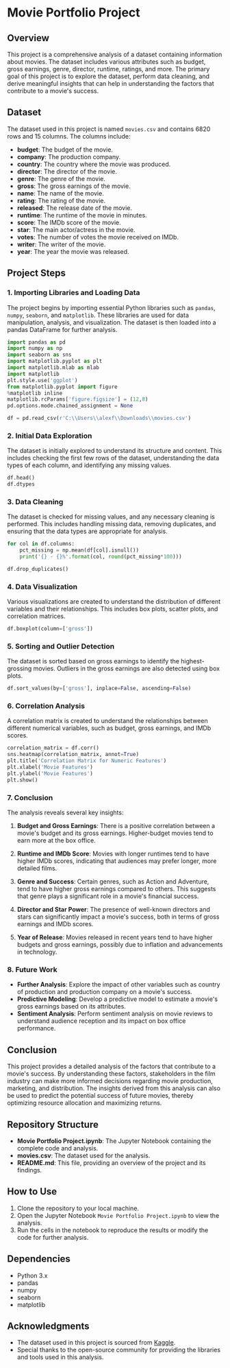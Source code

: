 # Movie Portfolio Project

## Overview

This project is a comprehensive analysis of a dataset containing information about movies. The dataset includes various attributes such as budget, gross earnings, genre, director, runtime, ratings, and more. The primary goal of this project is to explore the dataset, perform data cleaning, and derive meaningful insights that can help in understanding the factors that contribute to a movie's success.

## Dataset

The dataset used in this project is named `movies.csv` and contains 6820 rows and 15 columns. The columns include:

- **budget**: The budget of the movie.
- **company**: The production company.
- **country**: The country where the movie was produced.
- **director**: The director of the movie.
- **genre**: The genre of the movie.
- **gross**: The gross earnings of the movie.
- **name**: The name of the movie.
- **rating**: The rating of the movie.
- **released**: The release date of the movie.
- **runtime**: The runtime of the movie in minutes.
- **score**: The IMDb score of the movie.
- **star**: The main actor/actress in the movie.
- **votes**: The number of votes the movie received on IMDb.
- **writer**: The writer of the movie.
- **year**: The year the movie was released.

## Project Steps

### 1. Importing Libraries and Loading Data

The project begins by importing essential Python libraries such as `pandas`, `numpy`, `seaborn`, and `matplotlib`. These libraries are used for data manipulation, analysis, and visualization. The dataset is then loaded into a pandas DataFrame for further analysis.

```python
import pandas as pd
import numpy as np
import seaborn as sns
import matplotlib.pyplot as plt
import matplotlib.mlab as mlab
import matplotlib
plt.style.use('ggplot')
from matplotlib.pyplot import figure
%matplotlib inline
matplotlib.rcParams['figure.figsize'] = (12,8)
pd.options.mode.chained_assignment = None

df = pd.read_csv(r'C:\\Users\\alexf\\Downloads\\movies.csv')
```

### 2. Initial Data Exploration

The dataset is initially explored to understand its structure and content. This includes checking the first few rows of the dataset, understanding the data types of each column, and identifying any missing values.

```python
df.head()
df.dtypes
```

### 3. Data Cleaning

The dataset is checked for missing values, and any necessary cleaning is performed. This includes handling missing data, removing duplicates, and ensuring that the data types are appropriate for analysis.

```python
for col in df.columns:
    pct_missing = np.mean(df[col].isnull())
    print('{} - {}%'.format(col, round(pct_missing*100)))

df.drop_duplicates()
```

### 4. Data Visualization

Various visualizations are created to understand the distribution of different variables and their relationships. This includes box plots, scatter plots, and correlation matrices.

```python
df.boxplot(column=['gross'])
```

### 5. Sorting and Outlier Detection

The dataset is sorted based on gross earnings to identify the highest-grossing movies. Outliers in the gross earnings are also detected using box plots.

```python
df.sort_values(by=['gross'], inplace=False, ascending=False)
```

### 6. Correlation Analysis

A correlation matrix is created to understand the relationships between different numerical variables, such as budget, gross earnings, and IMDb scores.

```python
correlation_matrix = df.corr()
sns.heatmap(correlation_matrix, annot=True)
plt.title('Correlation Matrix for Numeric Features')
plt.xlabel('Movie Features')
plt.ylabel('Movie Features')
plt.show()
```

### 7. Conclusion

The analysis reveals several key insights:

1. **Budget and Gross Earnings**: There is a positive correlation between a movie's budget and its gross earnings. Higher-budget movies tend to earn more at the box office.

2. **Runtime and IMDb Score**: Movies with longer runtimes tend to have higher IMDb scores, indicating that audiences may prefer longer, more detailed films.

3. **Genre and Success**: Certain genres, such as Action and Adventure, tend to have higher gross earnings compared to others. This suggests that genre plays a significant role in a movie's financial success.

4. **Director and Star Power**: The presence of well-known directors and stars can significantly impact a movie's success, both in terms of gross earnings and IMDb scores.

5. **Year of Release**: Movies released in recent years tend to have higher budgets and gross earnings, possibly due to inflation and advancements in technology.

### 8. Future Work

- **Further Analysis**: Explore the impact of other variables such as country of production and production company on a movie's success.
- **Predictive Modeling**: Develop a predictive model to estimate a movie's gross earnings based on its attributes.
- **Sentiment Analysis**: Perform sentiment analysis on movie reviews to understand audience reception and its impact on box office performance.

## Conclusion

This project provides a detailed analysis of the factors that contribute to a movie's success. By understanding these factors, stakeholders in the film industry can make more informed decisions regarding movie production, marketing, and distribution. The insights derived from this analysis can also be used to predict the potential success of future movies, thereby optimizing resource allocation and maximizing returns.

## Repository Structure

- **Movie Portfolio Project.ipynb**: The Jupyter Notebook containing the complete code and analysis.
- **movies.csv**: The dataset used for the analysis.
- **README.md**: This file, providing an overview of the project and its findings.

## How to Use

1. Clone the repository to your local machine.
2. Open the Jupyter Notebook `Movie Portfolio Project.ipynb` to view the analysis.
3. Run the cells in the notebook to reproduce the results or modify the code for further analysis.

## Dependencies

- Python 3.x
- pandas
- numpy
- seaborn
- matplotlib


## Acknowledgments

- The dataset used in this project is sourced from [Kaggle](https://www.kaggle.com).
- Special thanks to the open-source community for providing the libraries and tools used in this analysis.

